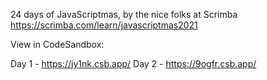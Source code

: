 24 days of JavaScriptmas, by the nice folks at Scrimba
https://scrimba.com/learn/javascriptmas2021

View in CodeSandbox:

Day 1 - https://jy1nk.csb.app/
Day 2 - https://9ogfr.csb.app/

